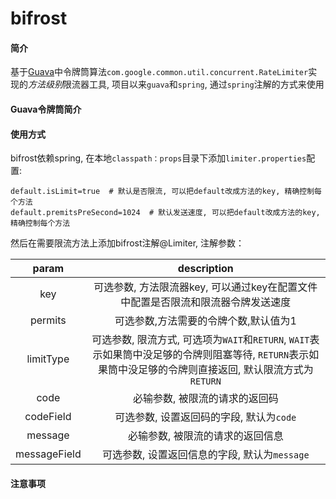 # bifrost

#### 简介  
基于[Guava](https://github.com/google/guava)中令牌筒算法`com.google.common.util.concurrent.RateLimiter`实现的*方法级别*限流器工具, 项目以来`guava`和`spring`, 通过`spring`注解的方式来使用  

#### Guava令牌筒简介  

#### 使用方式  
bifrost依赖spring, 在本地`classpath：props`目录下添加`limiter.properties`配置:  

````
default.isLimit=true  # 默认是否限流, 可以把default改成方法的key, 精确控制每个方法
default.premitsPreSecond=1024  # 默认发送速度, 可以把default改成方法的key, 精确控制每个方法
````

然后在需要限流方法上添加bifrost注解@Limiter, 注解参数：  

|param|description|
|:---:|:---------:|
|key|可选参数, 方法限流器key, 可以通过key在配置文件中配置是否限流和限流器令牌发送速度|
|permits|可选参数,方法需要的令牌个数,默认值为1|
|limitType|可选参数, 限流方式, 可选项为`WAIT`和`RETURN`, `WAIT`表示如果筒中没足够的令牌则阻塞等待, `RETURN`表示如果筒中没足够的令牌则直接返回, 默认限流方式为`RETURN`|
|code|必输参数, 被限流的请求的返回码|
|codeField|可选参数, 设置返回码的字段, 默认为`code`|
|message|必输参数, 被限流的请求的返回信息|
|messageField|可选参数, 设置返回信息的字段, 默认为`message`|

#### 注意事项  